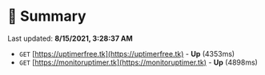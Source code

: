 # 📖 Summary
Last updated: **8/15/2021, 3:28:37 AM**

- `GET` [https://uptimerfree.tk](https://uptimerfree.tk) - **Up** (4353ms)
- `GET` [https://monitoruptimer.tk](https://monitoruptimer.tk) - **Up** (4898ms)
